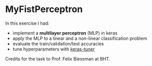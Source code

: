 # MyFistPerceptron
In this exercise I had: 

* implement a **multilayer perceptron** (MLP) in keras
* apply the MLP to a linear and a non-linear classification problem
* evaluate the train/validation/test accuracies
* tune hyperparameters with [keras-tuner](https://github.com/keras-team/keras-tuner)

Credits for the task to Prof. Felix Biessman at BHT. 

